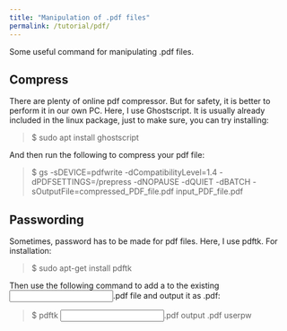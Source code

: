 ```yaml
---
title: "Manipulation of .pdf files"
permalink: /tutorial/pdf/
---
```


Some useful command for manipulating .pdf files.

## Compress

There are plenty of online pdf compressor. But for safety, it is better to perform it in our own PC. Here, I use Ghostscript. It is usually already included in the linux package, just to make sure, you can try installing:

> $ sudo apt install ghostscript

And then run the following to compress your pdf file:

> $ gs -sDEVICE=pdfwrite -dCompatibilityLevel=1.4 -dPDFSETTINGS=/prepress -dNOPAUSE -dQUIET -dBATCH -sOutputFile=compressed_PDF_file.pdf input_PDF_file.pdf
 
## Passwording

Sometimes, password has to be made for pdf files. Here, I use pdftk. For installation:

> $ sudo apt-get install pdftk
 
Then use the following command to add a <password> to the existing <input>.pdf file and output it as <ouput>.pdf:
 
> $ pdftk <input>.pdf output <output>.pdf userpw <password>
> 
